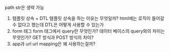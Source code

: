 path str은 생략 가능

1. 템플릿 상속 + DTL
   템플릿 상속을 하는 이유는 무엇일까?
   html에는 로직이 들어갈 수 없다고 했는데 DTL은 어떻게 사용할 수 있는가
2. form 태그
   form 태그에서 query란 무엇인가?
   데이터 베이스의 query와의 차이는 무엇인가?
   GET 방식과 POST 방식의 차이?
3. app과 url
   url mapping은 왜 사용하는걸까?